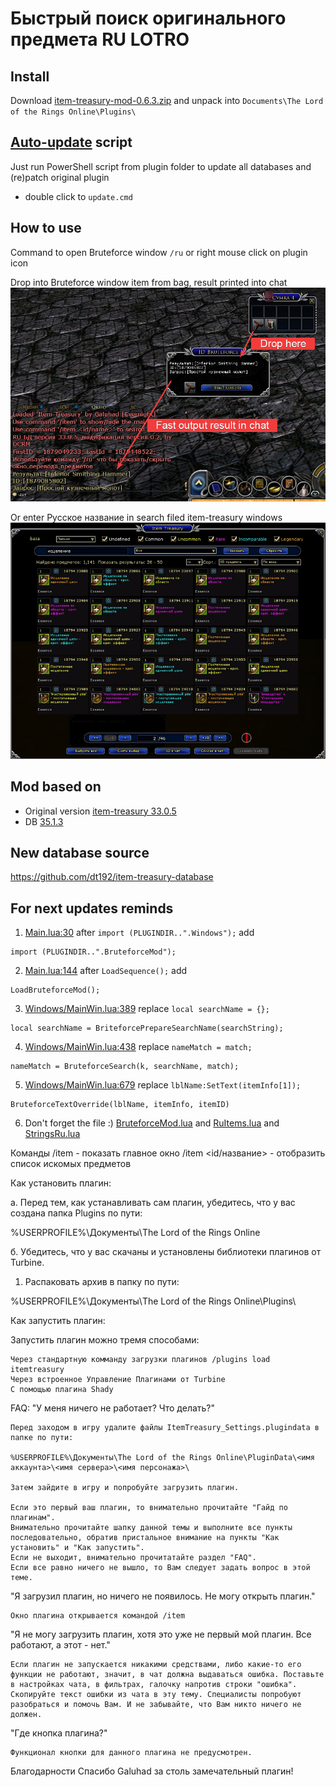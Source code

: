 # Быстрый поиск оригинального предмета RU LOTRO

## Install
Download [item-treasury-mod-0.6.3.zip](https://github.com/william-aqn/item-treasury/releases/download/update-0.6.4/item-treasury-mod-0.6.4.zip) and unpack into `Documents\The Lord of the Rings Online\Plugins\`

## [Auto-update](/GaluhadPlugins/ItemTreasury/_update.ps1) script
Just run PowerShell script from plugin folder to update all databases and (re)patch original plugin 
* double click to `update.cmd`

## How to use
Command to open Bruteforce window `/ru` or right mouse click on plugin icon

Drop into Bruteforce window item from bag, result printed into chat
![How to use](/screen.png)

Or enter Русское название in search filed item-treasury windows
![How to use](/screen-window-ru-en-all.gif)

## Mod based on
- Original version [item-treasury 33.0.5](http://www.lotrointerface.com/downloads/info870)
- DB [35.1.3](https://github.com/dt192/item-treasury-database)

## New database source
https://github.com/dt192/item-treasury-database

## For next updates reminds
1. [Main.lua:30](/GaluhadPlugins/ItemTreasury/Main.lua#L30) after 
`import (PLUGINDIR..".Windows");`
add
```
import (PLUGINDIR..".BruteforceMod");
```

2. [Main.lua:144](/GaluhadPlugins/ItemTreasury/Main.lua#L144) after
`LoadSequence();`
add
```
LoadBruteforceMod();
```

3. [Windows/MainWin.lua:389](/GaluhadPlugins/ItemTreasury/Windows/MainWin.lua#L389) replace
`local searchName = {};`
```
local searchName = BriteforcePrepareSearchName(searchString);
```

4. [Windows/MainWin.lua:438](/GaluhadPlugins/ItemTreasury/Windows/MainWin.lua#L438) replace
`nameMatch = match;`
```
nameMatch = BruteforceSearch(k, searchName, match);
```

5. [Windows/MainWin.lua:679](/GaluhadPlugins/ItemTreasury/Windows/MainWin.lua#L679) replace
`lblName:SetText(itemInfo[1]);`
```
BruteforceTextOverride(lblName, itemInfo, itemID)
```

6. Don't forget the file :) [BruteforceMod.lua](/GaluhadPlugins/ItemTreasury/BruteforceMod.lua) and [RuItems.lua](/GaluhadPlugins/ItemTreasury/RuItems.lua) and [StringsRu.lua](/GaluhadPlugins/ItemTreasury/StringsRu.lua)


Команды
/item - показать главное окно
/item <id/название> - отобразить список искомых предметов


Как установить плагин:

а. Перед тем, как устанавливать сам плагин, убедитесь, что у вас создана папка Plugins по пути:

%USERPROFILE%\Документы\The Lord of the Rings Online

б. Убедитесь, что у вас скачаны и установлены библиотеки плагинов от Turbine.

1. Распаковать архив в папку по пути:

%USERPROFILE%\Документы\The Lord of the Rings Online\Plugins\


Как запустить плагин:

Запустить плагин можно тремя способами:

    Через стандартную комманду загрузки плагинов /plugins load itemtreasury
    Через встроенное Управление Плагинами от Turbine
    С помощью плагина Shady


FAQ:
"У меня ничего не работает? Что делать?"

    Перед заходом в игру удалите файлы ItemTreasury_Settings.plugindata в папке по пути:

    %USERPROFILE%\Документы\The Lord of the Rings Online\PluginData\<имя аккаунта>\<имя сервера>\<имя персонажа>\

    Затем зайдите в игру и попробуйте загрузить плагин.

    Если это первый ваш плагин, то внимательно прочитайте "Гайд по плагинам".
    Внимательно прочитайте шапку данной темы и выполните все пункты последовательно, обратив пристальное внимание на пункты "Как установить" и "Как запустить".
    Если не выходит, внимательно прочитатайте раздел "FAQ".
    Если все равно ничего не вышло, то Вам следует задать вопрос в этой теме. 

"Я загрузил плагин, но ничего не появилось. Не могу открыть плагин."

    Окно плагина открывается командой /item

"Я не могу загрузить плагин, хотя это уже не первый мой плагин. Все работают, а этот - нет."

    Если плагин не запускается никакими средствами, либо какие-то его функции не работают, значит, в чат должна выдаваться ошибка. Поставьте в настройках чата, в фильтрах, галочку напротив строки "ошибка". Скопируйте текст ошибки из чата в эту тему. Специалисты попробуют разобраться и помочь Вам. И не забывайте, что Вам никто ничего не должен.

"Где кнопка плагина?"

    Функционал кнопки для данного плагина не предусмотрен.


Благодарности
Спасибо Galuhad за столь замечательный плагин!
